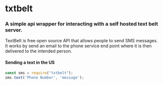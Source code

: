 # txtbelt
### A simple api wrapper for interacting with a self hosted text belt server.

TextBelt is free open source API that allows people to send SMS messages. It works by send an email to the phone service end point where it is then delivered to the intended person.

#### Sending a text in the US
```js
const sms = require("txtbelt");
sms.text('Phone Number', 'message');
```
